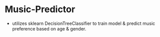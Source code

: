 # Music-Predictor

- utilizes sklearn DecisionTreeClassifier to train model & predict music preference based on age & gender.
